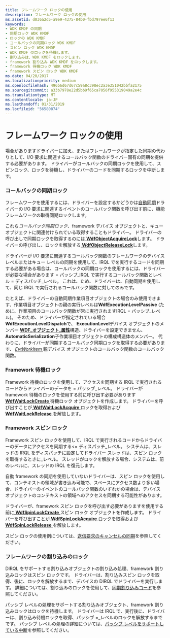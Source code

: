 ```yaml
---
title: フレームワーク ロックの使用
description: フレームワーク ロックの使用
ms.assetid: d036a2d5-a9e9-4375-84b0-fbd797ee6f13
keywords:
- WDK KMDF の同期
- 同期ロック WDK KMDF
- ロックの WDK KMDF
- コールバックの同期ロック WDK KMDF
- スピン ロック WDK KMDF
- WDK KMDF のロックを待機します。
- 割り込みは、WDK KMDF をロックします。
- framework 割り込み WDK KMDF をロックします。
- framework 待機ロック WDK KMDF
- framework スピン ロック WDK KMDF
ms.date: 04/20/2017
ms.localizationpriority: medium
ms.openlocfilehash: 496b6d67d67c59a8c398ec2a3e351042bbfa2175
ms.sourcegitcommit: a33b7978e22d5bb9f65ca7056f955319049a2e4c
ms.translationtype: MT
ms.contentlocale: ja-JP
ms.lasthandoff: 01/31/2019
ms.locfileid: "56580874"
---
```

# <a name="using-framework-locks"></a>フレームワーク ロックの使用


場合がありますドライバーに加え、またはフレームワークが指定した同期の代わりとして、I/O 要求に関連するコールバック関数のドライバー固有の同期を提供する必要があります。 ドライバーがコールバックの同期ロックを使用して、スピンロック、ロックを待機し、ドライバーのコードを同期するロックを中断します。

### <a name="callback-synchronization-locks"></a>コールバックの同期ロック

フレームワークを使用するには、ドライバーを設定するかどうかは[自動同期](using-automatic-synchronization.md)ドライバーの I/O 要求に関連するイベントのコールバック関数を呼び出す前に、機能フレームワークの取得同期ロックします。

これら*コールバック同期ロック*、framework デバイス オブジェクトと、キュー オブジェクトに関連付けられている取得することもドライバー。 ドライバーの呼び出しで同期ロックを取得するのには[ **WdfObjectAcquireLock**](https://msdn.microsoft.com/library/windows/hardware/ff548721)します。 ドライバーの呼び出し、ロックを解放する[ **WdfObjectReleaseLock**](https://msdn.microsoft.com/library/windows/hardware/ff548765)します。

ドライバーが I/O 要求に関連するコールバック関数のフレームワークのデバイス レベルまたはキュー レベルの同期を使用して、IRQL でを実行するコードを同期する必要がある場合は、コールバックの同期ロックを使用するには、ドライバーが必要な場合があります = パッシブ\_IRQL で実行するコールバック関数とレベル = ディスパッチ\_レベル。 これは、ため、ドライバーは、自動同期を使用して、同じ IRQL で実行されるコールバック関数に対してのみです。

たとえば、ドライバーの自動同期作業項目オブジェクトの場合のみ使用できます、作業項目オブジェクトの親の実行レベルは**WdfExecutionLevelPassive** (ために、作業項目のコールバック関数が常に実行されますIRQL = パッシブ\_レベル)。 そのため、ドライバーが指定されている場合**WdfExecutionLevelDispatch**で、 **ExecutionLevel**デバイス オブジェクトのメンバー [ **WDF\_オブジェクト\_属性**](https://msdn.microsoft.com/library/windows/hardware/ff552400)構造、ドライバーを設定できません、 **AutomaticSerialization**子作業項目オブジェクトの構成構造体のメンバー。 代わりに、ドライバーが同期するコールバック同期ロックを取得する必要があります、 [ *EvtWorkItem* ](https://msdn.microsoft.com/library/windows/hardware/ff541859)親デバイス オブジェクトのコールバック関数のコールバック関数。

### <a name="framework-wait-locks"></a>Framework 待機ロック

Framework 待機のロックを使用して、アクセスを同期する IRQL で実行されるコードからドライバーのデータを = パッシブ\_レベル。 ドライバーが framework 待機のロックを使用する前に呼び出す必要があります[ **WdfWaitLockCreate** ](https://msdn.microsoft.com/library/windows/hardware/ff551171)待機ロック オブジェクトを作成します。 ドライバーを呼び出すことが[ **WdfWaitLockAcquire** ](https://msdn.microsoft.com/library/windows/hardware/ff551168)ロックを取得および[ **WdfWaitLockRelease** ](https://msdn.microsoft.com/library/windows/hardware/ff551173)を解放します。

### <a href="" id="framework-spin-locks"></a> Framework スピン ロック

Framework スピン ロックを使用して、IRQL で実行されるコードからドライバーのデータにアクセスを同期する&lt;= ディスパッチ\_レベル。 システムは、スレッドの IRQL をディスパッチに設定してドライバー スレッドは、スピン ロックを取得するときに\_レベル。 スレッドがロックを解放する場合、システムは、前のレベルに、スレッドの IRQL を復元します。

自動 framework の同期を使用していないドライバーは、スピン ロックを使用して、コンテキストの領域が書き込み可能で、スペースにアクセス数より多い場合、ドライバーのイベントのコールバック関数のいずれかの場合は、デバイス オブジェクトのコンテキストの領域へのアクセスを同期する可能性があります。

ドライバーが、framework スピン ロックを呼び出す必要がありますを使用する前に[ **WdfSpinLockCreate** ](https://msdn.microsoft.com/library/windows/hardware/ff550042)スピン ロック オブジェクトを作成します。 ドライバーを呼び出すことが[ **WdfSpinLockAcquire** ](https://msdn.microsoft.com/library/windows/hardware/ff550040)ロックを取得および[ **WdfSpinLockRelease** ](https://msdn.microsoft.com/library/windows/hardware/ff550044)を解放します。

スピン ロックの使用例については、[送信要求のキャンセルの同期](synchronizing-cancellation-of-sent-requests.md)を参照してください。

### <a name="framework-interrupt-locks"></a>フレームワークの割り込みのロック

DIRQL をサポートする割り込みオブジェクトの割り込み処理、framework 割り込みロックはスピン ロックです。 ドライバーは、割り込みスピン ロックを取得、後に、ロックを解放するまで、デバイスの DIRQL でドライバーを実行します。 詳細については、割り込みのロックを使用して、[同期割り込みコード](synchronizing-interrupt-code.md)を参照してください。

パッシブ レベルの処理をサポートする割り込みオブジェクト、framework 割り込みロックはロックを待機します。 ドライバーは IRQL で、実行後に、ドライバーは、割り込み待機ロックを取得、パッシブ =\_レベルのロックを解放するまでです。 パッシブ レベルの処理の詳細については、[パッシブ レベルをサポートしている中断](supporting-passive-level-interrupts.md)を参照してください。

 

 





